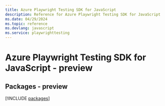 ```yaml
---
title: Azure Playwright Testing SDK for JavaScript
description: Reference for Azure Playwright Testing SDK for JavaScript
ms.date: 04/29/2024
ms.topic: reference
ms.devlang: javascript
ms.service: playwrighttesting
---
```

# Azure Playwright Testing SDK for JavaScript - preview
## Packages - preview
[!INCLUDE [packages](playwright-testing-index.md)]
